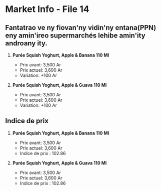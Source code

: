 # Market Info - File 14

## Fantatrao ve ny fiovan'ny vidin'ny entana(PPN) eny amin'ireo supermarchés lehibe amin'ity androany ity.

1. **Purée Squish Yoghurt, Apple & Banana 110 Ml**
   - Prix avant: 3,500 Ar
   - Prix actuel: 3,600 Ar
   - Variation: +100 Ar

2. **Purée Squish Yoghurt, Apple & Guava 110 Ml**
   - Prix avant: 3,500 Ar
   - Prix actuel: 3,600 Ar
   - Variation: +100 Ar



## Indice de prix

1. **Purée Squish Yoghurt, Apple & Banana 110 Ml**
   - Prix avant: 3,500 Ar
   - Prix actuel: 3,600 Ar
   - Indice de prix : 102.86

2. **Purée Squish Yoghurt, Apple & Guava 110 Ml**
   - Prix avant: 3,500 Ar
   - Prix actuel: 3,600 Ar
   - Indice de prix : 102.86

